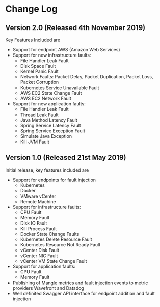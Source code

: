 

# Change Log

## Version 2.0 (Released 4th November 2019)

Key Features Included are

- Support for endpoint AWS (Amazon Web Services)
- Support for new infrastructure faults:
	- File Handler Leak Fault
	- Disk Space Fault
	- Kernel Panic Fault
	- Network Faults: Packet Delay, Packet Duplication, Packet Loss, Packet Corruption
	- Kubernetes  Service Unavailable Fault
	- AWS EC2 State Change Fault
	- AWS EC2 Network Fault
- Support for new application faults:
	- File Handler Leak Fault
	- Thread Leak Fault
	- Java Method Latency Fault
	- Spring Service Latency Fault
	- Spring Service Exception Fault
	- Simulate Java Exception
	- Kill JVM Fault

## Version 1.0 (Released 21st May 2019)

Initial release, key features included are

- Support for endpoints for fault injection
	- Kubernetes
	- Docker
	- VMware vCenter
	- Remote Machine
- Support for infrastructure faults:
	- CPU Fault
	- Memory Fault
	- Disk IO Fault
	- Kill Process Fault
	- Docker State Change Faults
	- Kubernetes Delete Resource Fault
	- Kubernetes Resource Not Ready Fault
	- vCenter Disk Fault
	- vCenter NIC Fault
	- vCenter VM State Change Fault
- Support for application faults:
	- CPU Fault
	- Memory Fault
- Publishing of Mangle metrics and fault injection events to metric providers Wavefront and Datadog
- Well definited Swagger API interface for endpoint addition and fault injection